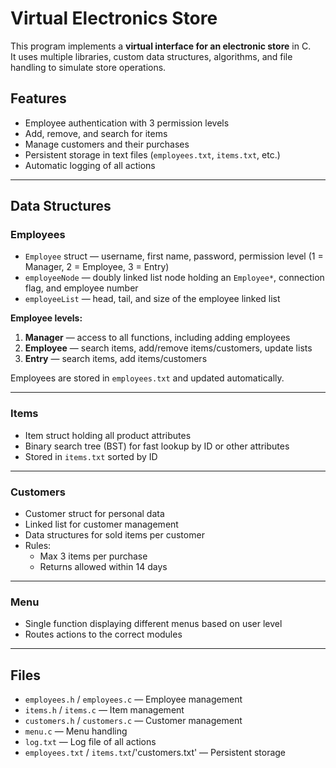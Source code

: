 
# Virtual Electronics Store

This program implements a **virtual interface for an electronic store** in C.  
It uses multiple libraries, custom data structures, algorithms, and file handling to simulate store operations.

## Features
- Employee authentication with 3 permission levels
- Add, remove, and search for items
- Manage customers and their purchases
- Persistent storage in text files (`employees.txt`, `items.txt`, etc.)
- Automatic logging of all actions

---

## Data Structures

### Employees
- `Employee` struct — username, first name, password, permission level (1 = Manager, 2 = Employee, 3 = Entry)
- `employeeNode` — doubly linked list node holding an `Employee*`, connection flag, and employee number
- `employeeList` — head, tail, and size of the employee linked list

**Employee levels:**
1. **Manager** — access to all functions, including adding employees
2. **Employee** — search items, add/remove items/customers, update lists
3. **Entry** — search items, add items/customers

Employees are stored in `employees.txt` and updated automatically.

---

### Items
- Item struct holding all product attributes
- Binary search tree (BST) for fast lookup by ID or other attributes
- Stored in `items.txt` sorted by ID

---

### Customers
- Customer struct for personal data
- Linked list for customer management
- Data structures for sold items per customer
- Rules:
  - Max 3 items per purchase
  - Returns allowed within 14 days

---

### Menu
- Single function displaying different menus based on user level
- Routes actions to the correct modules

---

## Files
- `employees.h` / `employees.c` — Employee management
- `items.h` / `items.c` — Item management
- `customers.h` / `customers.c` — Customer management
- `menu.c` — Menu handling
- `log.txt` — Log file of all actions
- `employees.txt` / `items.txt`/'customers.txt' — Persistent storage

